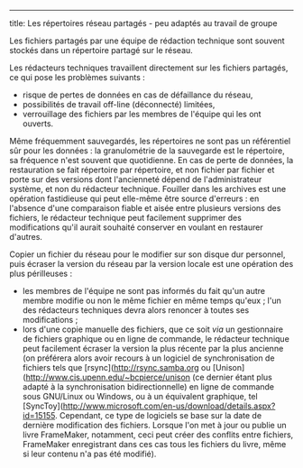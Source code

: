 ---
title: Les répertoires réseau partagés - peu adaptés au travail de groupe

Les fichiers partagés par une équipe de rédaction technique sont souvent
stockés dans un répertoire partagé sur le réseau.

Les rédacteurs techniques travaillent directement sur les fichiers
partagés, ce qui pose les problèmes suivants :

-   risque de pertes de données en cas de défaillance du réseau,
-   possibilités de travail off-line (déconnecté) limitées,
-   verrouillage des fichiers par les membres de l\'équipe qui les ont
    ouverts.

Même fréquemment sauvegardés, les répertoires ne sont pas un référentiel
sûr pour les données : la granulométrie de la sauvegarde est le
répertoire, sa fréquence n\'est souvent que quotidienne. En cas de perte
de données, la restauration se fait répertoire par répertoire, et non
fichier par fichier et porte sur des versions dont l\'ancienneté dépend
de l\'administrateur système, et non du rédacteur technique. Fouiller
dans les archives est une opération fastidieuse qui peut elle-même être
source d\'erreurs : en l\'absence d\'une comparaison fiable et aisée
entre plusieurs versions des fichiers, le rédacteur technique peut
facilement supprimer des modifications qu\'il aurait souhaité conserver
en voulant en restaurer d\'autres.

Copier un fichier du réseau pour le modifier sur son disque dur
personnel, puis écraser la version du réseau par la version locale est
une opération des plus périlleuses :

-   les membres de l\'équipe ne sont pas informés du fait qu\'un autre
    membre modifie ou non le même fichier en même temps qu\'eux ; l\'un
    des rédacteurs techniques devra alors renoncer à toutes ses
    modifications ;
-   lors d\'une copie manuelle des fichiers, que ce soit *via* un
    gestionnaire de fichiers graphique ou en ligne de commande, le
    rédacteur technique peut facilement écraser la version la plus
    récente par la plus ancienne (on préférera alors avoir recours à un
    logiciel de synchronisation de fichiers tels que
    \[rsync\](<http://rsync.samba.org> ou
    \[Unison\](<http://www.cis.upenn.edu/~bcpierce/unison> (ce dernier
    étant plus adapté à la synchronisation bidirectionnelle) en ligne de
    commande sous GNU/Linux ou Windows, ou à un équivalent graphique,
    tel
    \[SyncToy\](<http://www.microsoft.com/en-us/download/details.aspx?id=15155>.
    Cependant, ce type de logiciels se base sur la date de dernière
    modification des fichiers. Lorsque l\'on met à jour ou publie un
    livre FrameMaker, notamment, ceci peut créer des conflits entre
    fichiers, FrameMaker enregistrant dans ces cas tous les fichiers du
    livre, même si leur contenu n\'a pas été modifié).
